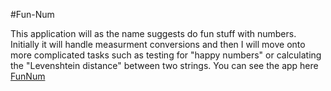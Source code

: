 #Fun-Num

This application will as the name suggests do fun stuff with numbers. Initially it will handle measurment conversions and then I will move onto more complicated tasks such as testing for "happy numbers" or calculating the "Levenshtein distance" between two strings. You can see the app here <a href="https://polar-dusk-33124.herokuapp.com">FunNum</a>	
